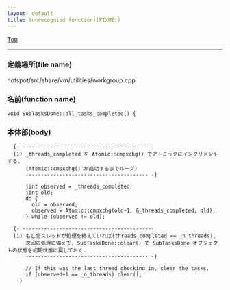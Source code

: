 ```yaml
---
layout: default
title: (unrecognied function)(FIXME!)
---
```

[Top](../index.html)

--- 
### 定義場所(file name)
hotspot/src/share/vm/utilities/workgroup.cpp

### 名前(function name)
```
void SubTasksDone::all_tasks_completed() {
```

### 本体部(body)
```
  {- -------------------------------------------
  (1) _threads_completed を Atomic::cmpxchg() でアトミックにインクリメントする.
      (Atomic::cmpxchg() が成功するまでループ)
      ---------------------------------------- -}

	  jint observed = _threads_completed;
	  jint old;
	  do {
	    old = observed;
	    observed = Atomic::cmpxchg(old+1, &_threads_completed, old);
	  } while (observed != old);

  {- -------------------------------------------
  (1) もし全スレッドが処理を終えていれば(threads_completed == _n_threads), 
      次回の処理に備えて, SubTasksDone::clear() で SubTasksDone オブジェクトの状態を初期状態に戻しておく.
      ---------------------------------------- -}

	  // If this was the last thread checking in, clear the tasks.
	  if (observed+1 == _n_threads) clear();
	}
	
```


